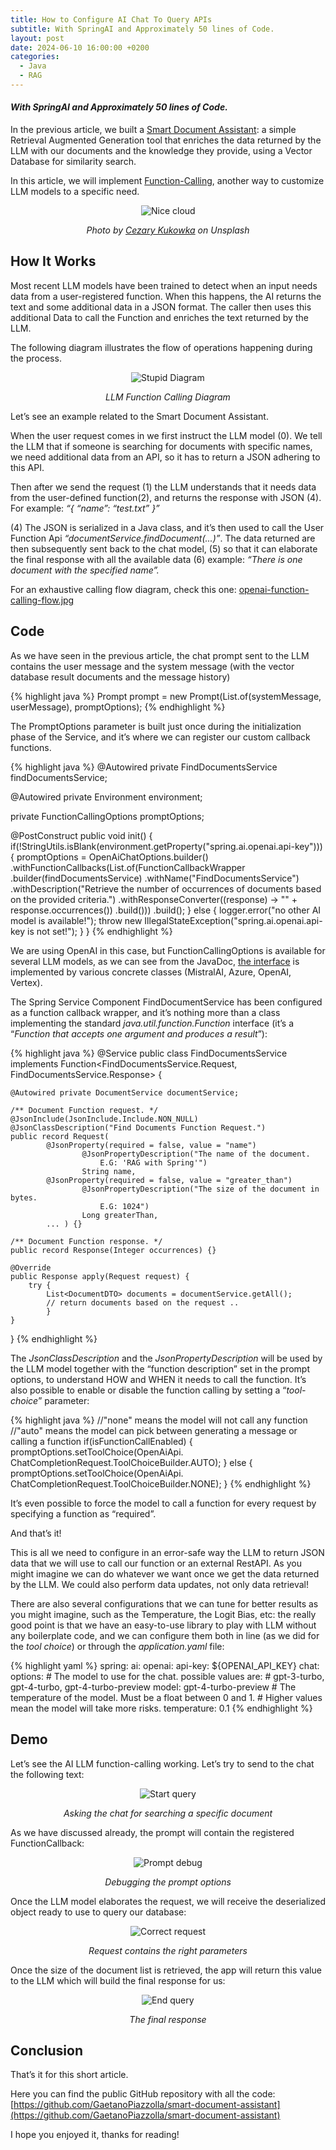 ```yaml
---
title: How to Configure AI Chat To Query APIs
subtitle: With SpringAI and Approximately 50 lines of Code.
layout: post
date: 2024-06-10 16:00:00 +0200
categories:
  - Java
  - RAG
---
```

#### _With SpringAI and Approximately 50 lines of Code._

In the previous article, we built a [Smart Document Assistant](https://gaetanopiazzolla.github.io/java/rag/2024/05/23/rag-spring-ai.html): 
a simple Retrieval Augmented Generation tool that enriches the data returned by 
the LLM with our documents and the knowledge they provide, using a Vector Database for similarity search.

In this article, we will implement [Function-Calling](https://platform.openai.com/docs/guides/function-calling),
another way to customize LLM models to a specific need.

<div align="center">
<img src="/assets/rag-spring-ai/cover.png" style="content-visibility:auto"
alt="Nice cloud"
loading="lazy"
decoding="async">
</div>
<p style="text-align:center; font-style: italic;">Photo by <a href="https://unsplash.com/@czarotg?utm_source=gae.piaz">Cezary Kukowka</a> on Unsplash</p>

## How It Works

Most recent LLM models have been trained to detect when an input needs data from a 
user-registered function. When this happens, 
the AI returns the text and some additional data in a JSON format. 
The caller then uses this additional Data to call the Function and enriches the text returned by the LLM.

The following diagram illustrates the flow of operations happening during the process.

<div align="center">
<img src="/assets/rag-spring-ai/llm-function-calling-diagram.png" style="content-visibility:auto"
alt="Stupid Diagram"
loading="lazy"
decoding="async">
</div>
<p style="text-align:center; font-style: italic;">LLM Function Calling Diagram</p>

Let’s see an example related to the Smart Document Assistant.

When the user request comes in we first instruct the LLM model (0). We tell the LLM that if someone is searching for documents with specific names, we need additional data from an API, so it has to return a JSON adhering to this API.

Then after we send the request (1) the LLM understands that it needs data from the user-defined function(2), and returns the response with JSON (4). For example:
_“{ “name”: “test.txt” }”_

(4) The JSON is serialized in a Java class, and it’s then used to call the User Function Api _“documentService.findDocument(...)”_. The data returned are then subsequently sent back to the chat model, (5) so that it can elaborate the final response with all the available data (6) example: 
_“There is one document with the specified name”._

For an exhaustive calling flow diagram, check this one: [openai-function-calling-flow.jpg](https://docs.spring.io/spring-ai/reference/_images/openai-function-calling-flow.jpg)

## Code
As we have seen in the previous article, the chat prompt sent to the LLM contains the user message and the system message (with the vector database result documents and the message history) 

{% highlight java %}
Prompt prompt = new Prompt(List.of(systemMessage, userMessage), promptOptions);
{% endhighlight %}

The PromptOptions parameter is built just once during the initialization phase of the Service, and it’s where we can register our custom callback functions.

{% highlight java %}
@Autowired
private FindDocumentsService findDocumentsService;

@Autowired
private Environment environment;

private FunctionCallingOptions promptOptions;

@PostConstruct
public void init() {
    if(!StringUtils.isBlank(environment.getProperty("spring.ai.openai.api-key"))) {
        promptOptions = OpenAiChatOptions.builder()
            .withFunctionCallbacks(List.of(FunctionCallbackWrapper
            .builder(findDocumentsService)
            .withName("FindDocumentsService")
            .withDescription("Retrieve the number of occurrences of 
                documents based on the provided criteria.")
            .withResponseConverter((response) -> "" + response.occurrences())
            .build()))
        .build();
    } else {
        logger.error("no other AI model is available!");
        throw new IllegalStateException("spring.ai.openai.api-key is not set!");
    }
}
{% endhighlight %}

We are using OpenAI in this case, but FunctionCallingOptions 
is available for several LLM models, as we can see from the JavaDoc, 
[the interface](https://docs.spring.io/spring-ai/docs/current-SNAPSHOT/api/org/springframework/ai/model/function/FunctionCallingOptions.html) 
is implemented by various concrete classes (MistralAI, Azure, OpenAI, Vertex).

The Spring Service Component FindDocumentService has been configured as a function callback wrapper, 
and it’s nothing more than a class implementing the standard _java.util.function.Function_ interface 
(it’s a “_Function that accepts one argument and produces a result_”):

{% highlight java %}
@Service
public class FindDocumentsService
implements Function<FindDocumentsService.Request, FindDocumentsService.Response> {

    @Autowired private DocumentService documentService;

    /** Document Function request. */
    @JsonInclude(JsonInclude.Include.NON_NULL)
    @JsonClassDescription("Find Documents Function Request.")
    public record Request(
            @JsonProperty(required = false, value = "name")
                    @JsonPropertyDescription("The name of the document. 
                        E.G: 'RAG with Spring'")
                    String name,
            @JsonProperty(required = false, value = "greater_than")
                    @JsonPropertyDescription("The size of the document in bytes. 
                        E.G: 1024")
                    Long greaterThan,
            ... ) {}

    /** Document Function response. */
    public record Response(Integer occurrences) {}

    @Override
    public Response apply(Request request) {
        try {
            List<DocumentDTO> documents = documentService.getAll();
            // return documents based on the request .. 
            }
    }
}
{% endhighlight %}

The _JsonClassDescription_ and the _JsonPropertyDescription_ will be used by the LLM model together with the “function description” set in the prompt options, to understand HOW and WHEN it needs to call the function.
It’s also possible to enable or disable the function calling by setting a “_tool-choice_” parameter:

{% highlight java %}
//"none" means the model will not call any function
//"auto" means the model can pick between generating a message or calling a function
if(isFunctionCallEnabled) { 
    promptOptions.setToolChoice(OpenAiApi.
        ChatCompletionRequest.ToolChoiceBuilder.AUTO);
} else {
    promptOptions.setToolChoice(OpenAiApi.
        ChatCompletionRequest.ToolChoiceBuilder.NONE);
}
{% endhighlight %}

It’s even possible to force the model to call a function for every request by specifying a function as “required”.

And that’s it!

This is all we need to configure in an error-safe way the LLM 
to return JSON data that we will use to call our function or an external RestAPI. 
As you might imagine we can do whatever we want once we get the data returned by the LLM. 
We could also perform data updates, not only data retrieval!

There are also several configurations that we can tune for better results as you might imagine, 
such as the Temperature, the Logit Bias, etc: the really good point is that we have an easy-to-use 
library to play with LLM without any boilerplate code, and we can configure them both in line 
(as we did for the _tool choice_) or through the _application.yaml_ file:

{% highlight yaml %}
spring: 
  ai:
    openai:
      api-key: ${OPENAI_API_KEY}
      chat:
        options:
        # The model to use for the chat. possible values are: 
        # gpt-3-turbo, gpt-4-turbo, gpt-4-turbo-preview
        model: gpt-4-turbo-preview
        # The temperature of the model. Must be a float between 0 and 1.
        # Higher values mean the model will take more risks.
        temperature: 0.1
{% endhighlight %}

## Demo
Let’s see the AI LLM function-calling working. Let’s try to send to the chat the following text:

<div align="center">
<img src="/assets/rag-spring-ai/function-start.png" style="content-visibility:auto"
alt="Start query"
loading="lazy"
decoding="async">
</div>
<p style="text-align:center; font-style: italic;">Asking the chat for searching a specific document</p>


As we have discussed already, the prompt will contain the registered FunctionCallback:


<div align="center">
<img src="/assets/rag-spring-ai/prompt-options.png" style="content-visibility:auto"
alt="Prompt debug"
loading="lazy"
decoding="async">
</div>
<p style="text-align:center; font-style: italic;">Debugging the prompt options</p>

Once the LLM model elaborates the request, we will receive the deserialized object ready to use to query our database:

<div align="center">
<img src="/assets/rag-spring-ai/correct-request.png" style="content-visibility:auto"
alt="Correct request"
loading="lazy"
decoding="async">
</div>
<p style="text-align:center; font-style: italic;">Request contains the right parameters</p>

Once the size of the document list is retrieved, the app will return this value to the LLM which will build the final response for us:

<div align="center">
<img src="/assets/rag-spring-ai/function-end.png" style="content-visibility:auto"
alt="End query"
loading="lazy"
decoding="async">
</div>
<p style="text-align:center; font-style: italic;">The final response</p>

## Conclusion

That’s it for this short article. 

Here you can find the public GitHub repository with all the code: 
[https://github.com/GaetanoPiazzolla/smart-document-assistant](https://github.com/GaetanoPiazzolla/smart-document-assistant)

I hope you enjoyed it, thanks for reading!